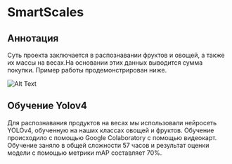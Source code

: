 # SmartScales
## Аннотация
Суть проекта заключается в распознавании фруктов и овощей, а также их массы на весах.На основании этих данных выводится сумма покупки. Пример работы продемонстрирован ниже.

![Alt Text](https://github.com/Nik1-L/SmartScales/blob/main/work.gif)
## Обучение Yolov4
Для распознавания продуктов на весах мы использовали нейросеть YOLOv4, обученную на наших классах овощей и фруктов. Обучение происходило с помощью Google Colaboratory с помощью видеокарт. Обучение заняло в общей сложности 57 часов и результат оценки модели с помощью метрики mAP составляет 70%.  
